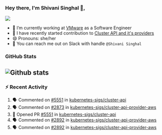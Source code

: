 ### Hey there, I'm Shivani Singhal 👋, 
![](https://komarev.com/ghpvc/?username=shivi28&color=green)

- 🔭 I’m currently working at [VMware](https://tanzu.vmware.com/) as a Software Engineer
- 👯 I have recently started contribution to [Cluster API and it's providers](https://github.com/kubernetes-sigs/cluster-api)
- 😄 Pronouns: she/her
- 💞️ You can reach me out on Slack with handle `@Shivani Singhal` 


### GitHub Stats

![Github stats](https://github-readme-stats.vercel.app/api?username=shivi28&count_private=true&show_icons=true&theme=dark&include_all_commits=true)
---

### :zap: Recent Activity

<!--START_SECTION:activity-->
1. 🗣 Commented on [#5551](https://github.com/kubernetes-sigs/cluster-api/issues/5551) in [kubernetes-sigs/cluster-api](https://github.com/kubernetes-sigs/cluster-api)
2. 🗣 Commented on [#2873](https://github.com/kubernetes-sigs/cluster-api-provider-aws/issues/2873) in [kubernetes-sigs/cluster-api-provider-aws](https://github.com/kubernetes-sigs/cluster-api-provider-aws)
3. 💪 Opened PR [#5551](https://github.com/kubernetes-sigs/cluster-api/pull/5551) in [kubernetes-sigs/cluster-api](https://github.com/kubernetes-sigs/cluster-api)
4. 🗣 Commented on [#2892](https://github.com/kubernetes-sigs/cluster-api-provider-aws/issues/2892) in [kubernetes-sigs/cluster-api-provider-aws](https://github.com/kubernetes-sigs/cluster-api-provider-aws)
5. 🗣 Commented on [#2892](https://github.com/kubernetes-sigs/cluster-api-provider-aws/issues/2892) in [kubernetes-sigs/cluster-api-provider-aws](https://github.com/kubernetes-sigs/cluster-api-provider-aws)
<!--END_SECTION:activity-->

